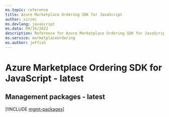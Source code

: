 ```yaml
---
ms.topic: reference
title: Azure Marketplace Ordering SDK for JavaScript
author: xirzec
ms.devlang: javascript
ms.data: 09/16/2022
description: Reference for Azure Marketplace Ordering SDK for JavaScript
ms.service: marketplaceordering
ms.author: jeffish
---
```

# Azure Marketplace Ordering SDK for JavaScript - latest

## Management packages - latest
[!INCLUDE [mgmt-packages](marketplace-ordering-mgmt-index.md)]